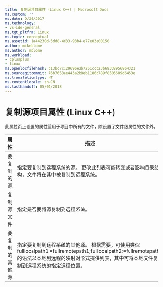 ```yaml
---
title: 复制源项目属性 (Linux C++) | Microsoft Docs
ms.custom: ''
ms.date: 9/26/2017
ms.technology:
- vs-ide-general
ms.tgt_pltfrm: Linux
ms.topic: conceptual
ms.assetid: 1a44230d-5dd8-4d33-93b4-e77e03e00150
author: mikeblome
ms.author: mblome
ms.workload:
- cplusplus
- linux
ms.openlocfilehash: d13bc7c129696e2b7251ccb23b68338956864321
ms.sourcegitcommit: 76b7653ae443a2b8eb1186b789f8503609d6453e
ms.translationtype: HT
ms.contentlocale: zh-CN
ms.lasthandoff: 05/04/2018
---
```

# <a name="copy-sources-project-properties-linux-c"></a>复制源项目属性 (Linux C++)

此属性页上设置的属性适用于项目中所有的文件，除设置了文件级属性的文件外。

属性 | 描述
--- | ---
要复制的源 | 指定要复制到远程系统的源。 更改此列表可能转变或者影响目录结构，文件将在其中被复制到远程系统。
复制源文件 | 指定是否要将源复制到远程系统。
要复制的其他源 | 指定要复制到远程系统的其他源。 根据需要，可使用类似 fulllocalpath1:=fullremotepath1;fulllocalpath2:=fullremotepath2 的语法以本地到远程的映射对形式提供列表，其中可将本地文件复制到远程系统的指定远程位置。
